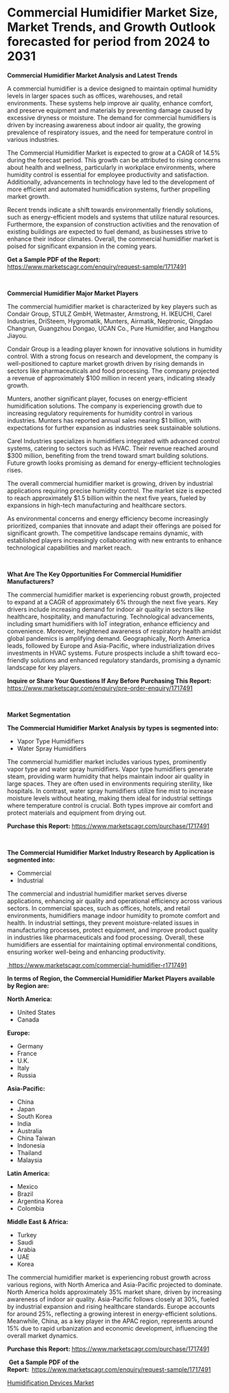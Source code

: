 <p><h1>Commercial Humidifier Market Size, Market Trends, and Growth Outlook forecasted for period from 2024 to 2031</h1></p><p><strong>Commercial Humidifier Market Analysis and Latest Trends</strong></p>
<p><p>A commercial humidifier is a device designed to maintain optimal humidity levels in larger spaces such as offices, warehouses, and retail environments. These systems help improve air quality, enhance comfort, and preserve equipment and materials by preventing damage caused by excessive dryness or moisture. The demand for commercial humidifiers is driven by increasing awareness about indoor air quality, the growing prevalence of respiratory issues, and the need for temperature control in various industries.</p><p>The Commercial Humidifier Market is expected to grow at a CAGR of 14.5% during the forecast period. This growth can be attributed to rising concerns about health and wellness, particularly in workplace environments, where humidity control is essential for employee productivity and satisfaction. Additionally, advancements in technology have led to the development of more efficient and automated humidification systems, further propelling market growth. </p><p>Recent trends indicate a shift towards environmentally friendly solutions, such as energy-efficient models and systems that utilize natural resources. Furthermore, the expansion of construction activities and the renovation of existing buildings are expected to fuel demand, as businesses strive to enhance their indoor climates. Overall, the commercial humidifier market is poised for significant expansion in the coming years.</p></p>
<p><strong>Get a Sample PDF of the Report:&nbsp;</strong> <a href="https://www.marketscagr.com/enquiry/request-sample/1717491?utm_campaign=1848&utm_medium=2&utm_source=Github&utm_content=ia&utm_term=28122024&utm_id=commercial-humidifier">https://www.marketscagr.com/enquiry/request-sample/1717491</a></p>
<p>&nbsp;</p>
<p><strong>Commercial Humidifier Major Market Players</strong></p>
<p><p>The commercial humidifier market is characterized by key players such as Condair Group, STULZ GmbH, Wetmaster, Armstrong, H. IKEUCHI, Carel Industries, DriSteem, Hygromatik, Munters, Airmatik, Neptronic, Qingdao Changrun, Guangzhou Dongao, UCAN Co., Pure Humidifier, and Hangzhou Jiayou. </p><p>Condair Group is a leading player known for innovative solutions in humidity control. With a strong focus on research and development, the company is well-positioned to capture market growth driven by rising demands in sectors like pharmaceuticals and food processing. The company projected a revenue of approximately $100 million in recent years, indicating steady growth.</p><p>Munters, another significant player, focuses on energy-efficient humidification solutions. The company is experiencing growth due to increasing regulatory requirements for humidity control in various industries. Munters has reported annual sales nearing $1 billion, with expectations for further expansion as industries seek sustainable solutions.</p><p>Carel Industries specializes in humidifiers integrated with advanced control systems, catering to sectors such as HVAC. Their revenue reached around $300 million, benefiting from the trend toward smart building solutions. Future growth looks promising as demand for energy-efficient technologies rises.</p><p>The overall commercial humidifier market is growing, driven by industrial applications requiring precise humidity control. The market size is expected to reach approximately $1.5 billion within the next five years, fueled by expansions in high-tech manufacturing and healthcare sectors. </p><p>As environmental concerns and energy efficiency become increasingly prioritized, companies that innovate and adapt their offerings are poised for significant growth. The competitive landscape remains dynamic, with established players increasingly collaborating with new entrants to enhance technological capabilities and market reach.</p></p>
<p>&nbsp;</p>
<p><strong>What Are The Key Opportunities For Commercial Humidifier Manufacturers?</strong></p>
<p><p>The commercial humidifier market is experiencing robust growth, projected to expand at a CAGR of approximately 6% through the next five years. Key drivers include increasing demand for indoor air quality in sectors like healthcare, hospitality, and manufacturing. Technological advancements, including smart humidifiers with IoT integration, enhance efficiency and convenience. Moreover, heightened awareness of respiratory health amidst global pandemics is amplifying demand. Geographically, North America leads, followed by Europe and Asia-Pacific, where industrialization drives investments in HVAC systems. Future prospects include a shift toward eco-friendly solutions and enhanced regulatory standards, promising a dynamic landscape for key players.</p></p>
<p><strong>Inquire or Share Your Questions If Any Before Purchasing This Report:</strong> <a href="https://www.marketscagr.com/enquiry/pre-order-enquiry/1717491?utm_campaign=1848&utm_medium=2&utm_source=Github&utm_content=ia&utm_term=28122024&utm_id=commercial-humidifier">https://www.marketscagr.com/enquiry/pre-order-enquiry/1717491</a></p>
<p>&nbsp;</p>
<p><strong>Market Segmentation</strong></p>
<p><strong>The Commercial Humidifier Market Analysis by types is segmented into:</strong></p>
<p><ul><li>Vapor Type Humidifiers</li><li>Water Spray Humidifiers</li></ul></p>
<p><p>The commercial humidifier market includes various types, prominently vapor type and water spray humidifiers. Vapor type humidifiers generate steam, providing warm humidity that helps maintain indoor air quality in large spaces. They are often used in environments requiring sterility, like hospitals. In contrast, water spray humidifiers utilize fine mist to increase moisture levels without heating, making them ideal for industrial settings where temperature control is crucial. Both types improve air comfort and protect materials and equipment from drying out.</p></p>
<p><strong>Purchase this Report:&nbsp;</strong><a href="https://www.marketscagr.com/purchase/1717491?utm_campaign=1848&utm_medium=2&utm_source=Github&utm_content=ia&utm_term=28122024&utm_id=commercial-humidifier">https://www.marketscagr.com/purchase/1717491</a></p>
<p>&nbsp;</p>
<p><strong>The Commercial Humidifier Market Industry Research by Application is segmented into:</strong></p>
<p><ul><li>Commercial</li><li>Industrial</li></ul></p>
<p><p>The commercial and industrial humidifier market serves diverse applications, enhancing air quality and operational efficiency across various sectors. In commercial spaces, such as offices, hotels, and retail environments, humidifiers manage indoor humidity to promote comfort and health. In industrial settings, they prevent moisture-related issues in manufacturing processes, protect equipment, and improve product quality in industries like pharmaceuticals and food processing. Overall, these humidifiers are essential for maintaining optimal environmental conditions, ensuring worker well-being and enhancing productivity.</p></p>
<p><a href="https://www.marketscagr.com/commercial-humidifier-r1717491?utm_campaign=1848&utm_medium=2&utm_source=Github&utm_content=ia&utm_term=28122024&utm_id=commercial-humidifier">&nbsp;https://www.marketscagr.com/commercial-humidifier-r1717491</a></p>
<p><strong>In terms of Region, the Commercial Humidifier Market Players available by Region are:</strong></p>
<p>
    <p> <strong> North America: </strong>
        <ul>
            <li>United States</li>
            <li>Canada</li>
        </ul>
        </p> 
    <p> <strong> Europe: </strong>
        <ul>
            <li>Germany</li>
            <li>France</li>
            <li>U.K.</li>
            <li>Italy</li>
            <li>Russia</li>
        </ul>
        </p> 
    <p> <strong> Asia-Pacific: </strong>
        <ul>
            <li>China</li>
            <li>Japan</li>
            <li>South Korea</li>
            <li>India</li>
            <li>Australia</li>
            <li>China Taiwan</li>
            <li>Indonesia</li>
            <li>Thailand</li>
            <li>Malaysia</li>
        </ul>
        </p> 
    <p> <strong> Latin America: </strong>
        <ul>
            <li>Mexico</li>
            <li>Brazil</li>
            <li>Argentina Korea</li>
            <li>Colombia</li>
        </ul>
        </p> 
    <p> <strong> Middle East & Africa: </strong>
        <ul>
            <li>Turkey</li>
            <li>Saudi</li>
            <li>Arabia</li>
            <li>UAE</li>
            <li>Korea</li>
        </ul>
    </p>
    </p>
<p><p>The commercial humidifier market is experiencing robust growth across various regions, with North America and Asia-Pacific projected to dominate. North America holds approximately 35% market share, driven by increasing awareness of indoor air quality. Asia-Pacific follows closely at 30%, fueled by industrial expansion and rising healthcare standards. Europe accounts for around 25%, reflecting a growing interest in energy-efficient solutions. Meanwhile, China, as a key player in the APAC region, represents around 15% due to rapid urbanization and economic development, influencing the overall market dynamics.</p></p>
<p><strong>Purchase this Report: </strong><a href="https://www.marketscagr.com/purchase/1717491?utm_campaign=1848&utm_medium=2&utm_source=Github&utm_content=ia&utm_term=28122024&utm_id=commercial-humidifier">https://www.marketscagr.com/purchase/1717491</a></p>
<p>&nbsp;<strong>Get a Sample PDF of the Report:&nbsp;&nbsp;</strong><a href="https://www.marketscagr.com/enquiry/request-sample/1717491?utm_campaign=1848&utm_medium=2&utm_source=Github&utm_content=ia&utm_term=28122024&utm_id=commercial-humidifier">https://www.marketscagr.com/enquiry/request-sample/1717491</a></p>
<p><strong></strong></p>
<p><p><a href="https://github.com/marloy8/Market-Research-Report-List-6/blob/main/humidification-devices-market.md?utm_campaign=1848&utm_medium=2&utm_source=Github&utm_content=ia&utm_term=28122024&utm_id=commercial-humidifier">Humidification Devices Market</a></p></p>